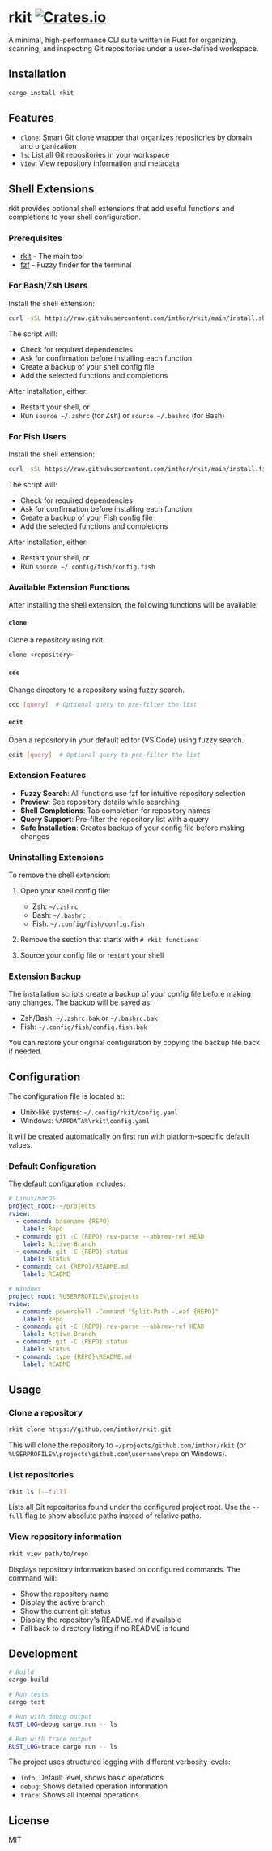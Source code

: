 # rkit <a href="https://crates.io/crates/rkit"><img src="https://img.shields.io/crates/v/rkit" alt="Crates.io"></a>

A minimal, high-performance CLI suite written in Rust for organizing, scanning, and inspecting Git repositories under a user-defined workspace.

## Installation

```bash
cargo install rkit
```

## Features

- `clone`: Smart Git clone wrapper that organizes repositories by domain and organization
- `ls`: List all Git repositories in your workspace
- `view`: View repository information and metadata

## Shell Extensions

rkit provides optional shell extensions that add useful functions and completions to your shell configuration.

### Prerequisites

- [rkit](https://github.com/imthor/rkit) - The main tool
- [fzf](https://github.com/junegunn/fzf) - Fuzzy finder for the terminal

### For Bash/Zsh Users

Install the shell extension:

```bash
curl -sSL https://raw.githubusercontent.com/imthor/rkit/main/install.sh | bash
```

The script will:
- Check for required dependencies
- Ask for confirmation before installing each function
- Create a backup of your shell config file
- Add the selected functions and completions

After installation, either:
- Restart your shell, or
- Run `source ~/.zshrc` (for Zsh) or `source ~/.bashrc` (for Bash)

### For Fish Users

Install the shell extension:

```bash
curl -sSL https://raw.githubusercontent.com/imthor/rkit/main/install.fish | fish
```

The script will:
- Check for required dependencies
- Ask for confirmation before installing each function
- Create a backup of your Fish config file
- Add the selected functions and completions

After installation, either:
- Restart your shell, or
- Run `source ~/.config/fish/config.fish`

### Available Extension Functions

After installing the shell extension, the following functions will be available:

#### `clone`

Clone a repository using rkit.

```bash
clone <repository>
```

#### `cdc`

Change directory to a repository using fuzzy search.

```bash
cdc [query]  # Optional query to pre-filter the list
```

#### `edit`

Open a repository in your default editor (VS Code) using fuzzy search.

```bash
edit [query]  # Optional query to pre-filter the list
```

### Extension Features

- **Fuzzy Search**: All functions use fzf for intuitive repository selection
- **Preview**: See repository details while searching
- **Shell Completions**: Tab completion for repository names
- **Query Support**: Pre-filter the repository list with a query
- **Safe Installation**: Creates backup of your config file before making changes

### Uninstalling Extensions

To remove the shell extension:

1. Open your shell config file:
   - Zsh: `~/.zshrc`
   - Bash: `~/.bashrc`
   - Fish: `~/.config/fish/config.fish`

2. Remove the section that starts with `# rkit functions`

3. Source your config file or restart your shell

### Extension Backup

The installation scripts create a backup of your config file before making any changes. The backup will be saved as:
- Zsh/Bash: `~/.zshrc.bak` or `~/.bashrc.bak`
- Fish: `~/.config/fish/config.fish.bak`

You can restore your original configuration by copying the backup file back if needed.

## Configuration

The configuration file is located at:
- Unix-like systems: `~/.config/rkit/config.yaml`
- Windows: `%APPDATA%\rkit\config.yaml`

It will be created automatically on first run with platform-specific default values.

### Default Configuration

The default configuration includes:

```yaml
# Linux/macOS
project_root: ~/projects
rview:
  - command: basename {REPO}
    label: Repo
  - command: git -C {REPO} rev-parse --abbrev-ref HEAD
    label: Active Branch
  - command: git -C {REPO} status
    label: Status
  - command: cat {REPO}/README.md
    label: README

# Windows
project_root: %USERPROFILE%\projects
rview:
  - command: powershell -Command "Split-Path -Leaf {REPO}"
    label: Repo
  - command: git -C {REPO} rev-parse --abbrev-ref HEAD
    label: Active Branch
  - command: git -C {REPO} status
    label: Status
  - command: type {REPO}\README.md
    label: README
```

## Usage

### Clone a repository

```bash
rkit clone https://github.com/imthor/rkit.git
```

This will clone the repository to `~/projects/github.com/imthor/rkit` (or `%USERPROFILE%\projects\github.com\username\repo` on Windows).

### List repositories

```bash
rkit ls [--full]
```

Lists all Git repositories found under the configured project root. Use the `--full` flag to show absolute paths instead of relative paths.

### View repository information

```bash
rkit view path/to/repo
```

Displays repository information based on configured commands. The command will:
- Show the repository name
- Display the active branch
- Show the current git status
- Display the repository's README.md if available
- Fall back to directory listing if no README is found

## Development

```bash
# Build
cargo build

# Run tests
cargo test

# Run with debug output
RUST_LOG=debug cargo run -- ls

# Run with trace output
RUST_LOG=trace cargo run -- ls
```

The project uses structured logging with different verbosity levels:
- `info`: Default level, shows basic operations
- `debug`: Shows detailed operation information
- `trace`: Shows all internal operations

## License

MIT 
